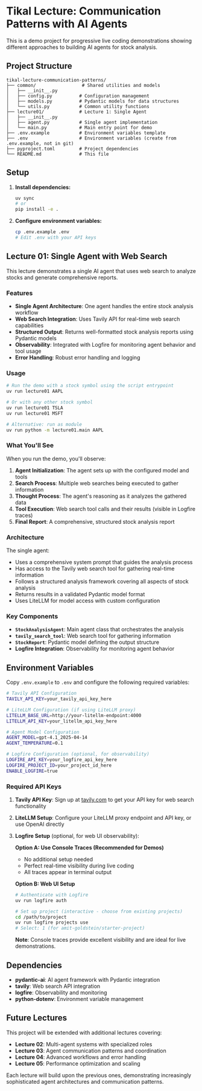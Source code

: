 # Tikal Lecture: Communication Patterns with AI Agents

This is a demo project for progressive live coding demonstrations showing different approaches to building AI agents for stock analysis.

## Project Structure

```
tikal-lecture-communication-patterns/
├── common/                 # Shared utilities and models
│   ├── __init__.py
│   ├── config.py          # Configuration management
│   ├── models.py          # Pydantic models for data structures
│   └── utils.py           # Common utility functions
├── lecture01/             # Lecture 1: Single Agent
│   ├── __init__.py
│   ├── agent.py           # Single agent implementation
│   └── main.py            # Main entry point for demo
├── .env.example           # Environment variables template
├── .env                   # Environment variables (create from .env.example, not in git)
├── pyproject.toml         # Project dependencies
└── README.md              # This file
```

## Setup

1. **Install dependencies:**
   ```bash
   uv sync
   # or
   pip install -e .
   ```

2. **Configure environment variables:**
   ```bash
   cp .env.example .env
   # Edit .env with your API keys
   ```

## Lecture 01: Single Agent with Web Search

This lecture demonstrates a single AI agent that uses web search to analyze stocks and generate comprehensive reports.

### Features

- **Single Agent Architecture**: One agent handles the entire stock analysis workflow
- **Web Search Integration**: Uses Tavily API for real-time web search capabilities
- **Structured Output**: Returns well-formatted stock analysis reports using Pydantic models
- **Observability**: Integrated with Logfire for monitoring agent behavior and tool usage
- **Error Handling**: Robust error handling and logging

### Usage

```bash
# Run the demo with a stock symbol using the script entrypoint
uv run lecture01 AAPL

# Or with any other stock symbol
uv run lecture01 TSLA
uv run lecture01 MSFT

# Alternative: run as module
uv run python -m lecture01.main AAPL
```

### What You'll See

When you run the demo, you'll observe:

1. **Agent Initialization**: The agent sets up with the configured model and tools
2. **Search Process**: Multiple web searches being executed to gather information
3. **Thought Process**: The agent's reasoning as it analyzes the gathered data
4. **Tool Execution**: Web search tool calls and their results (visible in Logfire traces)
5. **Final Report**: A comprehensive, structured stock analysis report

### Architecture

The single agent:
- Uses a comprehensive system prompt that guides the analysis process
- Has access to the Tavily web search tool for gathering real-time information
- Follows a structured analysis framework covering all aspects of stock analysis
- Returns results in a validated Pydantic model format
- Uses LiteLLM for model access with custom configuration

### Key Components

- **`StockAnalysisAgent`**: Main agent class that orchestrates the analysis
- **`tavily_search_tool`**: Web search tool for gathering information
- **`StockReport`**: Pydantic model defining the output structure
- **Logfire Integration**: Observability for monitoring agent behavior

## Environment Variables

Copy `.env.example` to `.env` and configure the following required variables:

```bash
# Tavily API Configuration
TAVILY_API_KEY=your_tavily_api_key_here

# LiteLLM Configuration (if using LiteLLM proxy)
LITELLM_BASE_URL=http://your-litellm-endpoint:4000
LITELLM_API_KEY=your_litellm_api_key_here

# Agent Model Configuration
AGENT_MODEL=gpt-4.1_2025-04-14
AGENT_TEMPERATURE=0.1

# Logfire Configuration (optional, for observability)
LOGFIRE_API_KEY=your_logfire_api_key_here
LOGFIRE_PROJECT_ID=your_project_id_here
ENABLE_LOGFIRE=true
```

### Required API Keys

1. **Tavily API Key**: Sign up at [tavily.com](https://tavily.com) to get your API key for web search functionality
2. **LiteLLM Setup**: Configure your LiteLLM proxy endpoint and API key, or use OpenAI directly
3. **Logfire Setup** (optional, for web UI observability):
   
   **Option A: Use Console Traces (Recommended for Demos)**
   - No additional setup needed
   - Perfect real-time visibility during live coding
   - All traces appear in terminal output
   
   **Option B: Web UI Setup**
   ```bash
   # Authenticate with Logfire
   uv run logfire auth
   
   # Set up project (interactive - choose from existing projects)
   cd /path/to/project
   uv run logfire projects use
   # Select: 1 (for amit-goldstein/starter-project)
   ```
   
   **Note**: Console traces provide excellent visibility and are ideal for live demonstrations.

## Dependencies

- **pydantic-ai**: AI agent framework with Pydantic integration
- **tavily**: Web search API integration
- **logfire**: Observability and monitoring
- **python-dotenv**: Environment variable management

## Future Lectures

This project will be extended with additional lectures covering:

- **Lecture 02**: Multi-agent systems with specialized roles
- **Lecture 03**: Agent communication patterns and coordination
- **Lecture 04**: Advanced workflows and error handling
- **Lecture 05**: Performance optimization and scaling

Each lecture will build upon the previous ones, demonstrating increasingly sophisticated agent architectures and communication patterns.
